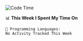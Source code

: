 <!--START_SECTION:waka-->
![Code Time](http://img.shields.io/badge/Code%20Time-992%20hrs%2038%20mins-blue)

📊 **This Week I Spent My Time On** 

```text
💬 Programming Languages: 
No Activity Tracked This Week
```


<!--END_SECTION:waka-->